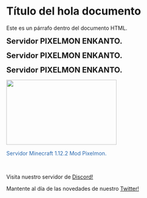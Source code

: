 <!DOCTYPE html>
<html lang="en">
<head>
    <meta charset="UTF-8">
    <meta name="viewport" content="width=device-width, initial-scale=1.0">
</head>
<body style="background-image: url('https://i.imgur.com/Vz5hPh1.png'); background-size: cover; background-repeat: no-repeat;">
    <h1>Título del hola documento</h1>
    <p>Este es un párrafo dentro del documento HTML.</p>
    <p><strong><span style="font-size: 20px;">Servidor PIXELMON ENKANTO.</span></strong></p>
    <p><strong><span style="font-size: 20px;">Servidor PIXELMON ENKANTO.</span></strong></p>
    <p><strong><span style="font-size: 20px;">Servidor PIXELMON ENKANTO.</span></strong></p>
    <p><img src="https://myfiles.space/user_files/213457_c1fb106eadd3bbff/213457_custom_files/img1714898594.png" style="width: 290px; height: 171.205px;" width="290" height="171.205"></p>
    <p><span style="color: rgb(41, 105, 176);">Servidor Minecraft 1.12.2 Mod Pixelmon.</span></p>
    <p><br></p>
    <p>Visita nuestro servidor de <a href="https://discord.gg/WvbrjUweCA">Discord!</a></p>
    <p>Mantente al día de las novedades de nuestro <a href="https://twitter.com/PixelmonenKanto">Twitter!</a></p>
    <p><br></p>
    <p><br></p>
    
</body>
</html>
